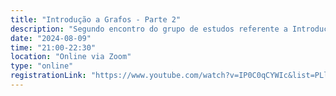 ```yaml
---
title: "Introdução a Grafos - Parte 2"
description: "Segundo encontro do grupo de estudos referente a Introdução a grafos. Uma live sobre estrutura de dados e algorítimos, onde vamos explorar o mundo dos grafos."
date: "2024-08-09"
time: "21:00-22:30"
location: "Online via Zoom"
type: "online"
registrationLink: "https://www.youtube.com/watch?v=IP0C0qCYWIc&list=PLl10TyPY67Jgbh4QdRlRKr-7PjB9i5hWg"
---
```

